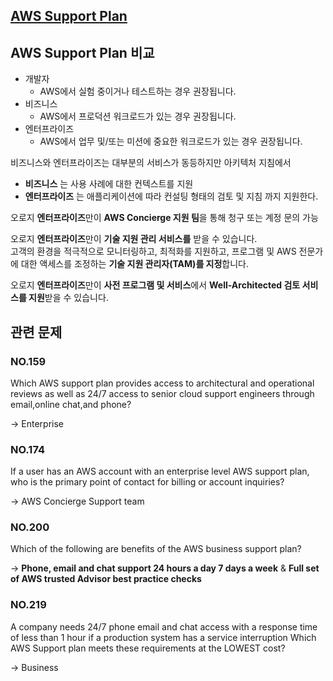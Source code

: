 ## [AWS Support Plan](https://aws.amazon.com/ko/premiumsupport/plans/)

## AWS Support Plan 비교

   * 개발자
      * AWS에서 실험 중이거나 테스트하는 경우 권장됩니다.
   * 비즈니스
      * AWS에서 프로덕션 워크로드가 있는 경우 권장됩니다.
   * 엔터프라이즈
      * AWS에서 업무 및/또는 미션에 중요한 워크로드가 있는 경우 권장됩니다.

비즈니스와 엔터프라이즈는 대부분의 서비스가 동등하지만 아키텍처 지침에서

   * **비즈니스** 는 사용 사례에 대한 컨텍스트를 지원
   * **엔터프라이즈** 는 애플리케이션에 따라 컨설팅 형태의 검토 및 지침 까지 지원한다.

오로지 **엔터프라이즈**만이 **AWS Concierge 지원 팀**을 통해 청구 또는 계정 문의 가능

오로지 **엔터프라이즈**만이 **기술 지원 관리 서비스를** 받을 수 있습니다.<br/>고객의 환경을 적극적으로 모니터링하고, 최적화를 지원하고, 프로그램 및 AWS 전문가에 대한 액세스를 조정하는 **기술 지원 관리자(TAM)를 지정**합니다.

오로지 **엔터프라이즈**만이 **사전 프로그램 및 서비스**에서 **Well-Architected 검토 서비스를 지원**받을 수 있습니다.

## 관련 문제

### NO.159 
Which AWS support plan provides access to architectural and operational reviews as well as 24/7 access to senior cloud support engineers through email,online chat,and phone?

-> Enterprise

### NO.174 
If a user has an AWS account with an enterprise level AWS support plan, who is the primary point of contact for billing or account inquiries?

-> AWS Concierge Support team

### NO.200 
Which of the following are benefits of the AWS business support plan?

-> **Phone, email and chat support 24 hours a day 7 days a week** & **Full set of AWS trusted Advisor best practice checks**

### NO.219
A company needs 24/7 phone email and chat access with a response time of less than 1 hour if a production system has a service interruption Which AWS Support plan meets these requirements at the LOWEST cost?

-> Business
